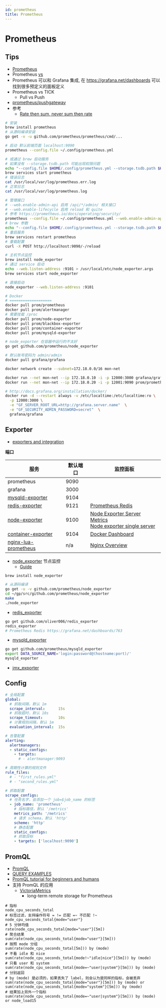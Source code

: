 ```yaml
---
id: prometheus
title: Prometheus
---
```


# Prometheus

## Tips
* [Prometheus](https://prometheus.io)
* Prometheus [vs](https://prometheus.io/docs/introduction/comparison/)
* Prometheus 可以和 Grafana 集成, 在 https://grafana.net/dashboards 可以找到很多预定义的面板定义
* Prometheus vs TICK
  * Pull vs Push
* [prometheus/pushgateway](https://github.com/prometheus/pushgateway)
* 参考
  * [Rate then sum, never sum then rate](https://www.robustperception.io/rate-then-sum-never-sum-then-rate)

```bash
# 安装
brew install prometheus
# 从源码编译安装
go get -v -u github.com/prometheus/prometheus/cmd/...

# 启动 默认前端页面 localhost:9090
prometheus --config.file ~/.config/prometheus.yml

# 或通过 brew 启动服务
# 如果没有 --storage.tsdb.path 可能出现权限问题
echo "--config.file $HOME/.config/prometheus.yml --storage.tsdb.path $HOME/.data/prometheus" > /usr/local/etc/prometheus.args
brew services start prometheus
# 错误日志
cat /usr/local/var/log/prometheus.err.log
# 正常日志
cat /usr/local/var/log/prometheus.log

# 管理接口
# --web.enable-admin-api 启用 /api/*/admin/ 相关接口
# --web.enable-lifecycle 启用 reload 和 quite
# 参考 https://prometheus.io/docs/operating/security/
prometheus --config.file ~/.config/prometheus.yml --web.enable-admin-api --web.enable-lifecycle
# brew 参数
echo "--config.file $HOME/.config/prometheus.yml --storage.tsdb.path $HOME/.data/prometheus --web.enable-admin-api --web.enable-lifecycle" > /usr/local/etc/prometheus.args
# 重启服务
brew services restart prometheus
# 重载配置
curl -X POST http://localhost:9090/-/reload

# 主机节点监控
brew install node_exporter
# 通过 service 启动
echo --web.listen-address :9101 > /usr/local/etc/node_exporter.args
brew services start node_exporter

# 直接启动
node_exporter --web.listen-address :9101

# Docker
# ===================
docker pull prom/prometheus
docker pull prom/alertmanager
# 需要挂载 /proc
docker pull prom/node-exporter
docker pull prom/blackbox-exporter
docker pull prom/container-exporter
docker pull prom/mysqld-exporter

# node_exporter 在容器中运行的不太好
go get github.com/prometheus/node_exporter

# 默认账号密码为 admin/admin
docker pull grafana/grafana

docker network create --subnet=172.18.0.0/16 mon-net

docker run --net mon-net --ip 172.18.0.10 -i -p 12000:3000 grafana/grafana
docker run --net mon-net --ip 172.18.0.20 -i -p 12001:9090 prom/prometheus

# http://docs.grafana.org/installation/docker/
docker run -d --restart always -v /etc/localtime:/etc/localtime:ro \
  -p 12000:3000 \
  -e "GF_SERVER_ROOT_URL=http://grafana.server.name"  \
  -e "GF_SECURITY_ADMIN_PASSWORD=secret"  \
  grafana/grafana
```

## Exporter
* [exporters and integration](https://prometheus.io/docs/instrumenting/exporters/)

__端口__

服务|默认端口|监控面板
----|----|----
prometheus| 9090
grafana| 3000
[mysqld-exporter](https://github.com/prometheus/mysqld_exporter) | 9104
[redis-exporter]((https://github.com/oliver006/redis_exporter)) | 9121|[Prometheus Redis](https://grafana.net/dashboards/763)
[node-exporter](https://github.com/prometheus/node_exporter)| 9100|[Node Exporter Server Metrics](https://grafana.net/dashboards/405)<br/>[Node exporter single server](https://grafana.net/dashboards/22)
[container-exporter](https://github.com/docker-infra/container_exporter)| 9104|[Docker Dashboard](https://grafana.net/dashboards/179)
[nginx-lua-prometheus](https://github.com/knyar/nginx-lua-prometheus)|n/a|[Nginx Overview](https://grafana.net/dashboards/462)

* [node_exporter](https://github.com/prometheus/node_exporter) 节点监控
  * [Guide](https://prometheus.io/docs/guides/node-exporter/)
```bash
brew install node_exporter

# 从源码编译
go get -u -v github.com/prometheus/node_exporter
cd ~/gp/src/github.com/prometheus/node_exporter
make
./node_exporter
```

* [redis_exporter](https://github.com/oliver006/redis_exporter)
```bash
go get github.com/oliver006/redis_exporter
redis_exporter
# Prometheus Redis https://grafana.net/dashboards/763
```

* [mysqld_exporter](https://github.com/prometheus/mysqld_exporter)
```bash
go get github.com/prometheus/mysqld_exporter
export DATA_SOURCE_NAME='login:password@(hostname:port)/'
mysqld_exporter
```

* [jmx_exporter](https://github.com/prometheus/jmx_exporter)


## Config
```yaml
# 全局配置
global:
  # 抓取间隔，默认 1m
  scrape_interval:      15s
  # 抓取超时，默认 10s
  scrape_timeout:       10s
  # 计算规则间隔，默认 1m
  evaluation_interval:  15s

# 告警配置
alerting:
  alertmanagers:
  - static_configs:
    - targets:
      # - alertmanager:9093

# 周期性计算的规则文件
rule_files:
  # - "first_rules.yml"
  # - "second_rules.yml"

# 抓取配置
scrape_configs:
  # 任务名字，会添加一个 job=$job_name 的标签
  - job_name: 'prometheus'
    # 指标路径，默认 '/metrics'
    metrics_path: '/metrics'
    # 请求 schema，默认 'http'
    scheme: 'http'
    # 静态配置
    static_configs:
    # 抓取目标
    - targets: ['localhost:9090']
```

## PromQL
* [PromQL](https://prometheus.io/docs/prometheus/latest/querying/basics/)
* [QUERY EXAMPLES](https://prometheus.io/docs/prometheus/latest/querying/examples/)
* [PromQL tutorial for beginners and humans](https://medium.com/@valyala/9ab455142085)
* 支持 PromQL 的应用
  * [VictoriaMetrics](https://github.com/VictoriaMetrics/VictoriaMetrics)
    * long-term remote storage for Prometheus

```
# 指标
node_cpu_seconds_total
# 标签过滤，支持操作符号 = != 匹配 =~ 不匹配 !~
node_cpu_seconds_total{mode="user"}
# 5 分钟均值
rate(node_cpu_seconds_total{mode="user"}[5m])
# 聚合结果
sum(rate(node_cpu_seconds_total{mode="user"}[5m]))
# 按照 mode 分组
sum(rate(node_cpu_seconds_total[5m])) by (mode)
# 不看 idle 和 nice
sum(rate(node_cpu_seconds_total{mode!~"idle|nice"}[5m])) by (mode)
# 只看 user 和 system
sum(rate(node_cpu_seconds_total{mode=~"user|system"}[5m])) by (mode)
# 分别返回
# by (mode) 是必须的，如果丢失了 label，则会认为是同样的指标，会被丢弃
sum(rate(node_cpu_seconds_total{mode="user"}[5m])) by (mode) or sum(rate(node_cpu_seconds_total{mode="system"}[5m])) by (mode)
# 结果加上另外一个指标
sum(rate(node_cpu_seconds_total{mode=~"user|system"}[5m])) by (mode) or node_load15
```

<!--
https://gitlab.awesome-it.de/overlays/awesome/blob/master/net-analyzer/prometheus-node-exporter/files/prometheus-node-exporter-initd

```bash
#!/sbin/openrc-run
description="Prometheus Node Exporter"
pidfile="/var/run/${SVCNAME}.pid"
command=/data/code/bin/node_exporter
command_args="${PROMETHEUS_NODE_EXPORTER_ARGS}"
command_background="true"
user=root
logfile="/var/log/${SVCNAME}.log"

start_stop_daemon_args="-u ${user} -1 ${logfile} -2 ${logfile}"

depend() {
  need net
}
```

-->